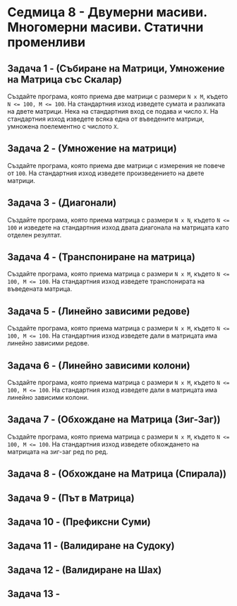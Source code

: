 # Седмица 8 - Двумерни масиви. Многомерни масиви. Статични променливи



## Задача 1 - (Събиране на Матрици, Умножение на Матрица със Скалар)

Създайте програма, която приема две матрици с размери `N x M`, където `N <= 100, M <= 100`. На стандартния изход изведете сумата и разликата на двете матрици. Нека на стандартния вход се подава и число `X`. На стандартния изход изведете всяка една от въведените матрици, умножена поелементно с числото `X`.


## Задача 2 - (Умножение на матрици)

Създайте програма, която приема две матрици с измерения не повече от `100`. На стандартния изход изведете произведението на двете матрици.


## Задача 3 - (Диагонали)

Създайте програма, която приема матрица с размери `N x N`, където `N <= 100` и изведете на стандартния изход двата диагонала на матрицата като отделен резултат.


## Задача 4 - (Транспониране на матрица)

Създайте програма, която приема матрица с размери `N x M`, където `N <= 100, M <= 100`. На стандартния изход изведете транспонирата на въведената матрица.


## Задача 5 - (Линейно зависими редове)

Създайте програма, която приема матрица с размери `N x M`, където `N <= 100, M <= 100`. На стандартния изход изведете дали в матрицата има линейно зависими редове.


## Задача 6 - (Линейно зависими колони)

Създайте програма, която приема матрица с размери `N x M`, където `N <= 100, M <= 100`. На стандартния изход изведете дали в матрицата има линейно зависими колони.


## Задача 7 - (Обхождане на Матрица (Зиг-Заг))

Създайте програма, която приема матрица с размери `N x M`, където `N <= 100, M <= 100`. На стандартния изход изведете обхождането на матрицата на зиг-заг ред по ред.


## Задача 8 - (Обхождане на Матрица (Спирала))

## Задача 9 - (Път в Матрица)

## Задача 10 - (Префиксни Суми)

## Задача 11 - (Валидиране на Судоку)

## Задача 12 - (Валидиране на Шах)

## Задача 13 - 